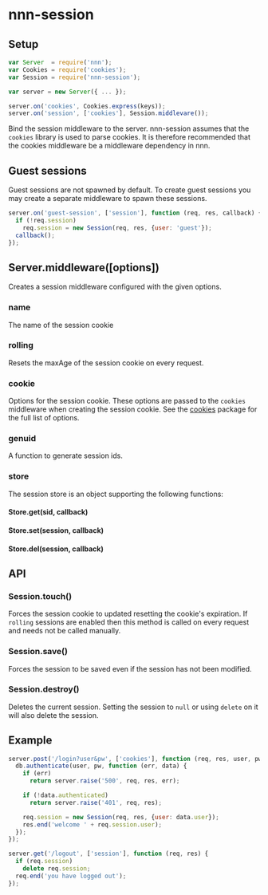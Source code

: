 # nnn-session

## Setup

```javascript
var Server  = require('nnn');
var Cookies = require('cookies');
var Session = require('nnn-session');

var server = new Server({ ... });

server.on('cookies', Cookies.express(keys));
server.on('session', ['cookies'], Session.middlevare());
```

Bind the session middleware to the server. nnn-session assumes that the `cookies` library is used to parse cookies. It is therefore recommended that the cookies middleware be a middleware dependency in nnn.

## Guest sessions

Guest sessions are not spawned by default. To create guest sessions you may create a separate middleware to spawn these sessions.

```javascript
server.on('guest-session', ['session'], function (req, res, callback) {
  if (!req.session)
    req.session = new Session(req, res, {user: 'guest'});
  callback();
});
```

## Server.middleware([options])

Creates a session middleware configured with the given options.

### name

The name of the session cookie

### rolling

Resets the maxAge of the session cookie on every request.

### cookie

Options for the session cookie. These options are passed to the `cookies` middleware when creating the session cookie. See the [cookies](https://www.npmjs.com/package/cookies) package for the full list of options.

### genuid

A function to generate session ids.

### store

The session store is an object supporting the following functions:

#### Store.get(sid, callback)
#### Store.set(session, callback)
#### Store.del(session, callback)

## API

### Session.touch()

Forces the session cookie to updated resetting the cookie's expiration. If `rolling` sessions are enabled then this method is called on every request and needs not be called manually.

### Session.save()

Forces the session to be saved even if the session has not been modified.

### Session.destroy()

Deletes the current session. Setting the session to `null` or using `delete` on it will also delete the session.

## Example

```javascript
server.post('/login?user&pw', ['cookies'], function (req, res, user, pw) {
  db.authenticate(user, pw, function (err, data) {
    if (err)
      return server.raise('500', req, res, err);

    if (!data.authenticated)
      return server.raise('401', req, res);

    req.session = new Session(req, res, {user: data.user});
    res.end('welcome ' + req.session.user);
  });
});

server.get('/logout', ['session'], function (req, res) {
  if (req.session)
    delete req.session;
  req.end('you have logged out');  
});
```



